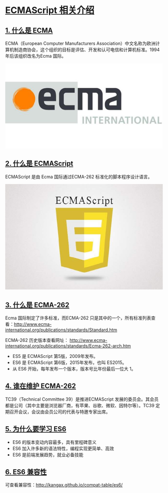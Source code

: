 # [ECMAScript 相关介绍](https://docs.mphy.top/#/ECMAScript6+/ch01?id=（一）ecmascript-相关介绍)

## [1. 什么是 ECMA](https://docs.mphy.top/#/ECMAScript6+/ch01?id=_1-什么是-ecma)

ECMA（European Computer Manufacturers Association）中文名称为欧洲计算机制造商协会，这个组织的目标是评估、开发和认可电信和计算机标准。1994 年后该组织改名为Ecma 国际。

![1689521689915](.\图片\1689521689915.jpg)

## [2. 什么是 ECMAScript](https://docs.mphy.top/#/ECMAScript6+/ch01?id=_2-什么是-ecmascript)

ECMAScript 是由 Ecma 国际通过ECMA-262 标准化的脚本程序设计语言。

![1689521721956](.\图片\1689521721956.jpg)

## [3. 什么是 ECMA-262](https://docs.mphy.top/#/ECMAScript6+/ch01?id=_3-什么是-ecma-262)

Ecma 国际制定了许多标准，而ECMA-262 只是其中的一个，所有标准列表查看：http://www.ecma-international.org/publications/standards/Standard.htm

ECMA-262 历史版本查看网址： http://www.ecma-international.org/publications/standards/Ecma-262-arch.htm

- ES5 是 ECMAScript 第5版，2009年发布。
- ES6 是 ECMAScript 第6版，2015年发布，也叫 ES2015。
- 从 ES6 开始，每年发布一个版本，版本号比年份最后一位大 1。

## [4. 谁在维护 ECMA-262](https://docs.mphy.top/#/ECMAScript6+/ch01?id=_4-谁在维护-ecma-262)

TC39（Technical Committee 39）是推进ECMAScript 发展的委员会。其会员都是公司（其中主要是浏览器厂商，有苹果、谷歌、微软、因特尔等）。TC39 定期召开会议，会议由会员公司的代表与特邀专家出席。

## [5. 为什么要学习 ES6](https://docs.mphy.top/#/ECMAScript6+/ch01?id=_5-为什么要学习-es6)

- ES6 的版本变动内容最多，具有里程碑意义
- ES6 加入许多新的语法特性，编程实现更简单、高效
- ES6 是前端发展趋势，就业必备技能

## [6. ES6 兼容性](https://docs.mphy.top/#/ECMAScript6+/ch01?id=_6-es6-兼容性)

可查看兼容性：http://kangax.github.io/compat-table/es6/